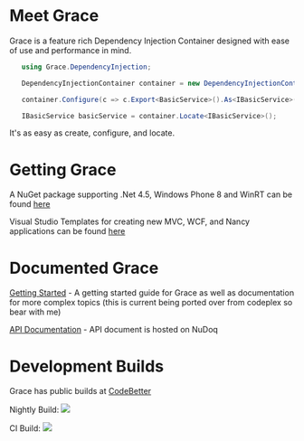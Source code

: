 Meet Grace
=====

Grace is a feature rich Dependency Injection Container designed with ease of use and performance in mind. 

```csharp 
   using Grace.DependencyInjection;

   DependencyInjectionContainer container = new DependencyInjectionContainer();

   container.Configure(c => c.Export<BasicService>().As<IBasicService>());

   IBasicService basicService = container.Locate<IBasicService>();
```

It's as easy as create, configure, and locate.

Getting Grace
=====

A NuGet package supporting .Net 4.5, Windows Phone 8 and WinRT can be found [here](http://www.nuget.org/packages/Grace/)

Visual Studio Templates for creating new MVC, WCF, and Nancy applications can be found [here](http://visualstudiogallery.msdn.microsoft.com/db6d9cb6-bb84-4c98-82b7-2edc4388cdef)


Documented Grace
====

[Getting Started](https://github.com/ipjohnson/Grace/wiki/Getting-Started)  - A getting started guide for Grace as well as documentation for more complex topics (this is current being ported over from codeplex so bear with me)

[API Documentation](http://www.nudoq.org/#!/Packages/Grace/Grace/DependencyInjectionContainer) - API document is hosted on NuDoq


Development Builds
=======

Grace has public builds at [CodeBetter](http://teamcity.codebetter.com/project.html?projectId=project416)

Nightly Build: <a href="http://teamcity.codebetter.com/viewType.html?buildTypeId=bt1138"><img src="http://teamcity.codebetter.com/app/rest/builds/buildType:bt1138/statusIcon"/></a>

CI Build: <a href="http://teamcity.codebetter.com/viewType.html?buildTypeId=bt1137"><img src="http://teamcity.codebetter.com/app/rest/builds/buildType:bt1137/statusIcon"/></a>